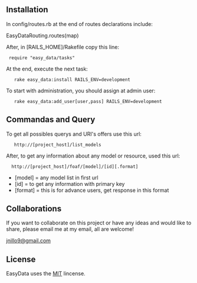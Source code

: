 Installation
--------------

In config/routes.rb at the end of routes declarations include:

   EasyDataRouting.routes(map)

<p>After, in [RAILS_HOME]/Rakefile copy this line:</p>

<pre><code> require "easy_data/tasks" </code></pre>

<p>At the end, execute the next task:</p>

<pre><code>   rake easy_data:install RAILS_ENV=development </code></pre>


<p>To start with administration, you should assign at admin user:</p>

<pre><code>   rake easy_data:add_user[user,pass] RAILS_ENV=development </code></pre>


Commandas and Query
--------------------

<p>To get all possibles querys and URI's offers use this url:</p>

<pre><code>   http://[project_host]/list_models </code></pre>


<p>After, to get any information about any model or resource, used this url: </p>

<pre><code>  http://[project_host]/foaf/[model]/[id][.format] </code></pre>

<ul>
<li>[model] = any model list in first url</li>
<li>[id] = to get any information with primary key</li>
<li>[format] = this is for advance users, get response in this format</li>
</ul>

Collaborations
------------------

<p>If you want to collaborate on this project or have any ideas and would like to share, please email me at my email, all are welcome!</p>
<p><a href="mailto:jnillo9@gmail.com" title="jnillo's mail">jnillo9@gmail.com</a></p>

License
--------------------

<p>EasyData uses the <a href="www.opensource.org/licenses/MIT" title="MIT license description">MIT</a> lincense.</p>
